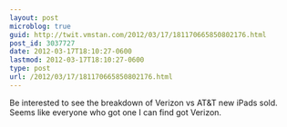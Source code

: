 ```yaml
---
layout: post
microblog: true
guid: http://twit.vmstan.com/2012/03/17/181170665850802176.html
post_id: 3037727
date: 2012-03-17T18:10:27-0600
lastmod: 2012-03-17T18:10:27-0600
type: post
url: /2012/03/17/181170665850802176.html
---
```

Be interested to see the breakdown of Verizon vs AT&amp;T new iPads sold. Seems like everyone who got one I can find got Verizon.
